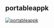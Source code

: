 ## portableappk

[![portableappk](https://github.com/20142995/portableappk/actions/workflows/portableappk.yml/badge.svg)](https://github.com/20142995/portableappk/actions/workflows/portableappk.yml)